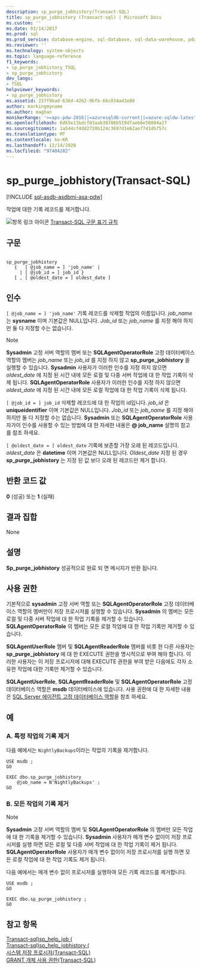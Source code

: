 ```yaml
---
description: sp_purge_jobhistory(Transact-SQL)
title: sp_purge_jobhistory (Transact-sql) | Microsoft Docs
ms.custom: ''
ms.date: 03/14/2017
ms.prod: sql
ms.prod_service: database-engine, sql-database, sql-data-warehouse, pdw
ms.reviewer: ''
ms.technology: system-objects
ms.topic: language-reference
f1_keywords:
- sp_purge_jobhistory_TSQL
- sp_purge_jobhistory
dev_langs:
- TSQL
helpviewer_keywords:
- sp_purge_jobhistory
ms.assetid: 237f9bad-636d-4262-9bfb-66c034a43e88
author: markingmyname
ms.author: maghan
monikerRange: '>=aps-pdw-2016||=azuresqldb-current||=azure-sqldw-latest||>=sql-server-2016||>=sql-server-linux-2017||=azuresqldb-mi-current'
ms.openlocfilehash: 6d65e13bdcf03aab38786b519dfaeb6e58004a27
ms.sourcegitcommit: 1a544cf4dd2720b124c3697d1e62ae7741db757c
ms.translationtype: MT
ms.contentlocale: ko-KR
ms.lasthandoff: 12/14/2020
ms.locfileid: "97404282"
---
```

# <a name="sp_purge_jobhistory-transact-sql"></a>sp_purge_jobhistory(Transact-SQL)
[!INCLUDE [sql-asdb-asdbmi-asa-pdw](../../includes/applies-to-version/sql-asdb-asdbmi-asa-pdw.md)]

  작업에 대한 기록 레코드를 제거합니다.  
  
 ![항목 링크 아이콘](../../database-engine/configure-windows/media/topic-link.gif "항목 링크 아이콘") [Transact-SQL 구문 표기 규칙](../../t-sql/language-elements/transact-sql-syntax-conventions-transact-sql.md)  
  
## <a name="syntax"></a>구문  
  
```  
  
sp_purge_jobhistory   
   {   [ @job_name = ] 'job_name' |   
     | [ @job_id = ] job_id }  
   [ , [ @oldest_date = ] oldest_date ]  
```  
  
## <a name="arguments"></a>인수  
`[ @job_name = ] 'job_name'` 기록 레코드를 삭제할 작업의 이름입니다. *job_name* 는 **sysname** 이며 기본값은 NULL입니다. *Job_id* 또는 *job_name* 를 지정 해야 하지만 둘 다 지정할 수는 없습니다.  
  
> [!NOTE]  
>  **Sysadmin** 고정 서버 역할의 멤버 또는 **SQLAgentOperatorRole** 고정 데이터베이스 역할의 멤버는 *job_name* 또는 *job_id* 를 지정 하지 않고 **sp_purge_jobhistory** 을 실행할 수 있습니다. **Sysadmin** 사용자가 이러한 인수를 지정 하지 않으면 *oldest_date* 에 지정 된 시간 내에 모든 로컬 및 다중 서버 작업에 대 한 작업 기록이 삭제 됩니다. **SQLAgentOperatorRole** 사용자가 이러한 인수를 지정 하지 않으면 *oldest_date* 에 지정 된 시간 내에 모든 로컬 작업에 대 한 작업 기록이 삭제 됩니다.  
  
`[ @job_id = ] job_id` 삭제할 레코드에 대 한 작업의 id입니다. *job_id* 은 **uniqueidentifier** 이며 기본값은 NULL입니다. *Job_id* 또는 *job_name* 를 지정 해야 하지만 둘 다 지정할 수는 없습니다. **Sysadmin** 또는 **SQLAgentOperatorRole** 사용자가이 인수를 사용할 수 있는 방법에 대 한 자세한 내용은 **\@ job_name** 설명의 참고를 참조 하세요.  
  
`[ @oldest_date = ] oldest_date` 기록에 보존할 가장 오래 된 레코드입니다. *oldest_date* 은 **datetime** 이며 기본값은 NULL입니다. *Oldest_date* 지정 된 경우 **sp_purge_jobhistory** 는 지정 된 값 보다 오래 된 레코드만 제거 합니다.  
  
## <a name="return-code-values"></a>반환 코드 값  
 **0** (성공) 또는 **1** (실패)  
  
## <a name="result-sets"></a>결과 집합  
 None  
  
## <a name="remarks"></a>설명  
 **Sp_purge_jobhistory** 성공적으로 완료 되 면 메시지가 반환 됩니다.  
  
## <a name="permissions"></a>사용 권한  
 기본적으로 **sysadmin** 고정 서버 역할 또는 **SQLAgentOperatorRole** 고정 데이터베이스 역할의 멤버만이 저장 프로시저를 실행할 수 있습니다. **Sysadmin** 의 멤버는 모든 로컬 및 다중 서버 작업에 대 한 작업 기록을 제거할 수 있습니다. **SQLAgentOperatorRole** 의 멤버는 모든 로컬 작업에 대 한 작업 기록만 제거할 수 있습니다.  
  
 **SQLAgentUserRole** 멤버 및 **SQLAgentReaderRole** 멤버를 비롯 한 다른 사용자는 **sp_purge_jobhistory** 에 대 한 EXECUTE 권한을 명시적으로 부여 해야 합니다. 이러한 사용자는 이 저장 프로시저에 대해 EXECUTE 권한을 부여 받은 다음에도 각자 소유한 작업에 대한 기록만 제거할 수 있습니다.  
  
 **SQLAgentUserRole**, **SQLAgentReaderRole** 및 **SQLAgentOperatorRole** 고정 데이터베이스 역할은 **msdb** 데이터베이스에 있습니다. 사용 권한에 대 한 자세한 내용은 [SQL Server 에이전트 고정 데이터베이스 역할](../../ssms/agent/sql-server-agent-fixed-database-roles.md)을 참조 하세요.  
  
## <a name="examples"></a>예  
  
### <a name="a-remove-history-for-a-specific-job"></a>A. 특정 작업의 기록 제거  
 다음 예에서는 `NightlyBackups`이라는 작업의 기록을 제거합니다.  
  
```  
USE msdb ;  
GO  
  
EXEC dbo.sp_purge_jobhistory  
    @job_name = N'NightlyBackups' ;  
GO  
```  
  
### <a name="b-remove-history-for-all-jobs"></a>B. 모든 작업의 기록 제거  
  
> [!NOTE]  
>  **Sysadmin** 고정 서버 역할의 멤버 및 **SQLAgentOperatorRole** 의 멤버만 모든 작업에 대 한 기록을 제거할 수 있습니다. **Sysadmin** 사용자가 매개 변수 없이이 저장 프로시저를 실행 하면 모든 로컬 및 다중 서버 작업에 대 한 작업 기록이 제거 됩니다. **SQLAgentOperatorRole** 사용자가 매개 변수 없이이 저장 프로시저를 실행 하면 모든 로컬 작업에 대 한 작업 기록도 제거 됩니다.  
  
 다음 예에서는 매개 변수 없이 프로시저를 실행하여 모든 기록 레코드를 제거합니다.  
  
```  
USE msdb ;  
GO  
  
EXEC dbo.sp_purge_jobhistory ;  
GO  
```  
  
## <a name="see-also"></a>참고 항목  
 [Transact-sql&#41;sp_help_job &#40;](../../relational-databases/system-stored-procedures/sp-help-job-transact-sql.md)   
 [Transact-sql&#41;sp_help_jobhistory &#40;](../../relational-databases/system-stored-procedures/sp-help-jobhistory-transact-sql.md)   
 [시스템 저장 프로시저&#40;Transact-SQL&#41;](../../relational-databases/system-stored-procedures/system-stored-procedures-transact-sql.md)   
 [GRANT 개체 사용 권한&#40;Transact-SQL&#41;](../../t-sql/statements/grant-object-permissions-transact-sql.md)  
  
  
